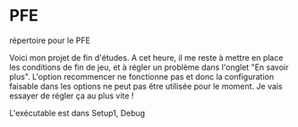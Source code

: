 # PFE
répertoire pour le PFE

Voici mon projet de fin d'études. A cet heure, il me reste à mettre en place les conditions de fin de jeu, et à régler un problème dans l'onglet "En savoir plus". L'option recommencer ne fonctionne pas et donc la configuration faisable dans les options ne peut pas être utilisée pour le moment. Je vais essayer de régler ça au plus vite !

L'exécutable est dans Setup1, Debug
